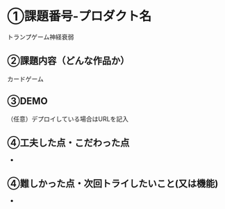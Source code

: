 # ①課題番号-プロダクト名
トランプゲーム神経衰弱

## ②課題内容（どんな作品か）
カードゲーム

## ③DEMO
（任意）デプロイしている場合はURLを記入

## ④工夫した点・こだわった点
-


## ④難しかった点・次回トライしたいこと(又は機能)
-
